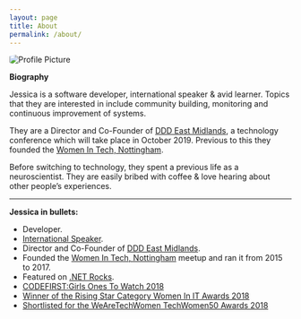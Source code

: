 ```yaml
---
layout: page
title: About
permalink: /about/
---
```


<img style="border-radius: 20%;" src="{{ site.baseurl }}/assets/profile.jpg" title="Profile Picture" class="profile">

**Biography**

Jessica is a software developer, international speaker & avid learner. Topics that they are interested in include community building, monitoring and continuous improvement of systems. 

They are a Director and Co-Founder of <a href="http://dddeastmidlands.com" target="_blank">DDD East Midlands</a>, a technology conference which will take place in October 2019. Previous to this they founded the <a href="https://www.meetup.com/Women-In-Tech-Nottingham/" target="_blank">Women In Tech, Nottingham</a>.

Before switching to technology, they spent a previous life as a neuroscientist. They are easily bribed with coffee & love hearing about other people’s experiences.

---

**Jessica in bullets:**

- Developer.
- <a href="https://noti.st/jesspwhite" target="_blank">International Speaker</a>.
- Director and Co-Founder of <a href="http://dddeastmidlands.com" target="_blank">DDD East Midlands</a>.
- Founded the <a href="https://www.meetup.com/Women-In-Tech-Nottingham/" target="_blank">Women In Tech, Nottingham</a> meetup and ran it from 2015 to 2017.
- Featured on <a href="https://www.dotnetrocks.com/?show=1526" target="_blank">.NET Rocks</a>.
- <a href="https://www.codefirstgirls.org.uk/ones-to-watch-2018.html" target="_blank">CODEFIRST:Girls Ones To Watch 2018</a>
- <a href="https://www.information-age.com/women-awards-2018-winners-revealed-123470601/" target="_blank">Winner of the Rising Star Category Women In IT Awards 2018</a>
- <a href="https://wearetechwomen.wearethecity.com/" target="_blank">Shortlisted for the WeAreTechWomen TechWomen50 Awards 2018</a>



